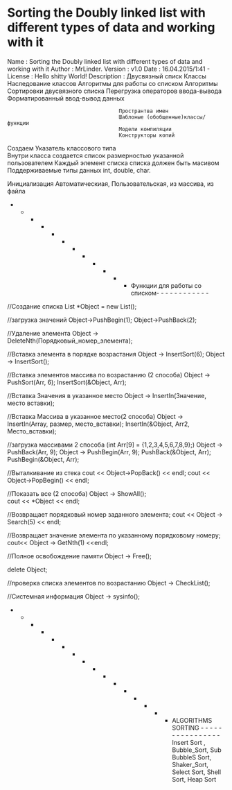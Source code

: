 # Sorting the Doubly linked list with different types of data and working with it

   Name         : Sorting the Doubly linked list with different types of data and working with it
   Author       : MrLinder.
   Version      : v1.0
   Date         : 16.04.2015/1:41 - 
   License      : Hello shitty World!
   Description  : Двусвязный списк
									Классы
									Наследование классов
									Алгоритмы для работы со списком
									Алгоритмы Сортировки двусвязного списка
									Перегрузка операторов ввода-вывода
									Форматированный ввод-вывод данных
										
										Пространтва имен
										Шаблоные (обобщенные)классы/функции
										Модели компиляции
										Конструкторы копий
										
																				

Создаем Указатель классового типа			
Внутри класса создается список размерностью указанной пользователем
Каждый элемент списка списка должен быть масивом
Поддерживаемые типы данных int, double, char.

Инициализация Автоматическиая, Пользовательская, из массива, из файла

- - - - - - - - - - - - Функции для работы со списком- - - - - - - - - - - - 

//Создание списка
List<int> *Object = new List<int>();

//загрузка значений
Object->PushBegin(1);
Object->PushBack(2);

//Удаление элемента 
Object -> DeleteNth(Порядковый_номер_элемента);

//Вставка элемента в порядке возрастания
Object -> InsertSort(6);
Object -> InsertSort();

//Вставка элементов массива по возрастанию (2 способа)
Object -> PushSort(Arr, 6);
InsertSort(&Object, Arr);

//Вставка Значения в указанное место
Object -> InsertIn(Значение, место вставки);

//Вставка Массива в указанное место(2 способа)
Object -> InsertIn(Array, размер, место_вставки);
InsertIn(&Object, Arr2, Место_вставки);

//загрузка массивами 2 способа (int Arr[9] = {1,2,3,4,5,6,7,8,9};)
Object -> PushBack(Arr, 9);
Object -> PushBegin(Arr, 9);
PushBack(&Object, Arr);
PushBegin(&Object, Arr);

//Выталкивание из стека
cout << Object->PopBack() << endl; 
cout << Object->PopBegin() << endl;

//Показать все (2 способа)
Object -> ShowAll();	
cout << *Object << endl;

//Возвращает порядковый номер заданного элемента;
cout << Object -> Search(5) << endl;

//Возвращает значение элемента по указанному порядковому номеру;
cout<<  Object -> GetNth(1) <<endl;

//Полное освобождение памяти
Object -> Free();

delete Object;

//проверка списка элементов по возрастанию
Object -> CheckList();

//Системная информация
Object -> sysinfo();

- - - - - - - - - - - - - - - - ALGORITHMS SORTING - - - - - - - - - - - - - - - - 
	Insert Sort , Bubble_Sort, 	Sub BubbleS Sort, 	Shaker_Sort, 	Select Sort, 	Shell Sort, 	Heap Sort
